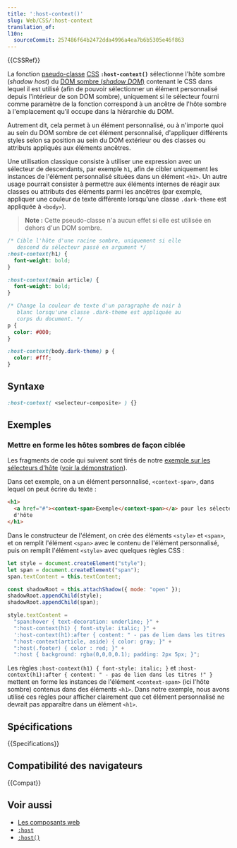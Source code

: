 ```yaml
---
title: ':host-context()'
slug: Web/CSS/:host-context
translation_of: 
l10n:
  sourceCommit: 257486f64b2472dda4996a4ea7b6b5305e46f863
---
```


{{CSSRef}}

La fonction [pseudo-classe](/fr/docs/Web/CSS/Pseudo-classes) [CSS](/fr/docs/Web/CSS) **`:host-context()`** sélectionne l'hôte sombre (<i lang="en">shadow host</i>) du [DOM sombre (<i lang="en">shadow DOM</i>)](/fr/docs/Web/Web_Components/Using_shadow_DOM) contenant le CSS dans lequel il est utilisé (afin de pouvoir sélectionner un élément personnalisé depuis l'intérieur de son DOM sombre), uniquement si le sélecteur fourni comme paramètre de la fonction correspond à un ancêtre de l'hôte sombre à l'emplacement qu'il occupe dans la hiérarchie du DOM.

Autrement dit, cela permet à un élément personnalisé, ou à n'importe quoi au sein du DOM sombre de cet élément personnalisé, d'appliquer différents styles selon sa position au sein du DOM extérieur ou des classes ou attributs appliqués aux éléments ancêtres.

Une utilisation classique consiste à utiliser une expression avec un sélecteur de descendants, par exemple `h1`, afin de cibler uniquement les instances de l'élément personnalisé situées dans un élément `<h1>`. Un autre usage pourrait consister à permettre aux éléments internes de réagir aux classes ou attributs des éléments parmi les ancêtres (par exemple, appliquer une couleur de texte différente lorsqu'une classe `.dark-theme` est appliquée à `<body>`).

> **Note :** Cette pseudo-classe n'a aucun effet si elle est utilisée en dehors d'un DOM sombre.

```css
/* Cible l'hôte d'une racine sombre, uniquement si elle
   descend du sélecteur passé en argument */
:host-context(h1) {
  font-weight: bold;
}

:host-context(main article) {
  font-weight: bold;
}

/* Change la couleur de texte d'un paragraphe de noir à
   blanc lorsqu'une classe .dark-theme est appliquée au
   corps du document. */
p {
  color: #000;
}

:host-context(body.dark-theme) p {
  color: #fff;
}
```

## Syntaxe

```css
:host-context( <selecteur-composite> ) {}
```

## Exemples

### Mettre en forme les hôtes sombres de façon ciblée

Les fragments de code qui suivent sont tirés de notre [exemple sur les sélecteurs d'hôte](https://github.com/mdn/web-components-examples/tree/main/host-selectors) ([voir la démonstration](https://mdn.github.io/web-components-examples/host-selectors/)).

Dans cet exemple, on a un élément personnalisé, `<context-span>`, dans lequel on peut écrire du texte&nbsp;:

```html
<h1>
  <a href="#"><context-span>Exemple</context-span></a> pour les sélecteurs
  d'hôte
</h1>
```

Dans le constructeur de l'élément, on crée des éléments `<style>` et `<span>`, et on remplit l'élément `<span>` avec le contenu de l'élément personnalisé, puis on remplit l'élément `<style>` avec quelques règles CSS&nbsp;:

```js
let style = document.createElement("style");
let span = document.createElement("span");
span.textContent = this.textContent;

const shadowRoot = this.attachShadow({ mode: "open" });
shadowRoot.appendChild(style);
shadowRoot.appendChild(span);

style.textContent =
  "span:hover { text-decoration: underline; }" +
  ":host-context(h1) { font-style: italic; }" +
  ':host-context(h1):after { content: " - pas de lien dans les titres !" }' +
  ":host-context(article, aside) { color: gray; }" +
  ":host(.footer) { color : red; }" +
  ":host { background: rgba(0,0,0,0.1); padding: 2px 5px; }";
```

Les règles `:host-context(h1) { font-style: italic; }` et `:host-context(h1):after { content: " - pas de lien dans les titres !" }` mettent en forme les instances de l'élément `<context-span>` (ici l'hôte sombre) contenus dans des éléments `<h1>`. Dans notre exemple, nous avons utilisé ces règles pour afficher clairement que cet élément personnalisé ne devrait pas apparaître dans un élément `<h1>`.

## Spécifications

{{Specifications}}

## Compatibilité des navigateurs

{{Compat}}

## Voir aussi

- [Les composants web](/fr/docs/Web/Web_Components)
- [`:host`](/fr/docs/Web/CSS/:host)
- [`:host()`](/fr/docs/Web/CSS/:host_function)
